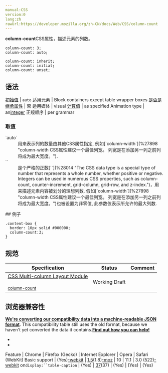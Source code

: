 ```yaml
---
manual:CSS
version:0
lang:zh
rawUrl:https://developer.mozilla.org/zh-CN/docs/Web/CSS/column-count
---
```







**column-count**CSS属性，描述元素的列数。


```
column-count: 3;
column-count: auto;

column-count: inherit;
column-count: initial;
column-count: unset;
```

## 语法<a name="Syntax"></a>

[初始值](%28302 "") | `auto` 
适用元素 | Block containers except table wrapper boxes 
[是否是继承属性](%28299 "") | 否 
适用媒体 | visual 
[计算值](%28304 "") | as specified 
Animation type | an[integer](%29465 "Values of the <integer> CSS data type are interpolated via integer discrete steps. The calculation is done as if they were real, floating-point numbers and the discrete value is obtained using the floor function.") 
正规顺序 | per grammar 


### 取值<a name="取值"></a>
<dl><dt id=''>`auto`</dt><dd>用来表示列的数量由其他CSS属性指定, 例如[`column-width`](%27898 "column-width CSS属性建议一个最佳列宽。 列宽是在添加另一列之前列将成为最大宽度。").</dd><dt id=''>`<number>`</dt><dd>是个严格的正数[`<integer>`](%28014 "The <integer> CSS data type is a special type of number that represents a whole number, whether positive or negative. Integers can be used in numerous CSS properties, such as column-count, counter-increment, grid-column, grid-row, and z-index.")，用来描述元素内容被划分的理想列数. 假如[`column-width`](%27898 "column-width CSS属性建议一个最佳列宽。 列宽是在添加另一列之前列将成为最大宽度。")也被设置为非零值, 此参数仅表示所允许的最大列数.</dd></dl>
## 例子<a name="Examples"></a>

```
.content-box {
  border: 10px solid #000000;
  column-count:3;
}
```

## 规范<a name="Specifications"></a>

Specification | Status | Comment 
 ---  |  ---  |  ---  | 
[CSS Multi-column Layout Module<br></br><small>column-count</small>](%29466 "") | Working Draft |  






## 浏览器兼容性<a name="Browser_compatibility"></a>


**[We&#39;re converting our compatibility data into a machine-readable JSON format](%3344 "")**. This compatibility table still uses the old format, because we haven&#39;t yet converted the data it contains.**[Find out how you can help!](%3392 "")**


* 
* 

Feature | Chrome | Firefox (Gecko) | Internet Explorer | Opera | Safari (WebKit) 
Basic support | (Yes)[-webkit](%3568 "The name of this feature is prefixed with '-webkit' as this browser considers it experimental") | [1.5](%4776 "Released on 2005-11-25.")(1.8)[-moz](%3568 "The name of this feature is prefixed with '-moz' as this browser considers it experimental") | 10 | 11.1 | 3.0 (522)[-webkit](%3568 "The name of this feature is prefixed with '-webkit' as this browser considers it experimental") 
on`display:``table-caption` | (Yes) | [37](%4034 "Released on 2015-04-07.")(37) | (Yes) | (Yes) | (Yes) 







